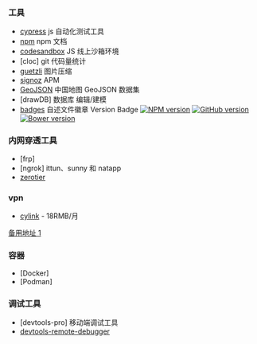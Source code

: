 ### 工具

- [cypress](https://www.cypress.io/) js 自动化测试工具
- [npm](https://www.npmjs.cn/misc/scripts/) npm 文档
- [codesandbox](https://codesandbox.io) JS 线上沙箱环境
- [cloc] git 代码量统计
- [guetzli](https://github.com/google/guetzli) 图片压缩
- [signoz](https://signoz.io/docs/tutorial/kubernetes-infra-metrics/) APM
- [GeoJSON](https://geojson.cn) 中国地图 GeoJSON 数据集
- [drawDB] 数据库 编辑/建模
- [badges](https://github.com/boennemann/badges) 自述文件徽章
  Version Badge
  [![NPM version](https://badge.fury.io/js/badge-list.svg)](http://badge.fury.io/js/badge-list)
  [![GitHub version](https://badge.fury.io/gh/boennemann%2Fbadges.svg)](http://badge.fury.io/gh/boennemann%2Fbadges)
  [![Bower version](https://badge.fury.io/bo/badges.svg)](http://badge.fury.io/bo/badges)

### 内网穿透工具

- [frp]
- [ngrok] ittun、sunny 和 natapp
- [zerotier](https://github.com/xubiaolin/docker-zerotier-planet)

### vpn

- [cylink](https://cylink.me/) - 18RMB/月

[备用地址 1](https://cylink.moe/)

### 容器

- [Docker]
- [Podman]

### 调试工具

- [devtools-pro] 移动端调试工具
- [devtools-remote-debugger](https://github.com/Nice-PLQ/devtools-remote-debugger.git)
